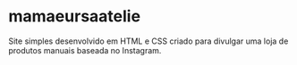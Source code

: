 # mamaeursaatelie

Site simples desenvolvido em HTML e CSS criado para divulgar uma loja de produtos manuais baseada no Instagram.
